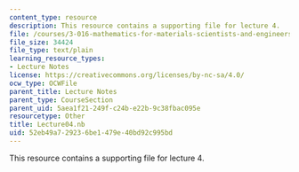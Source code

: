 ```yaml
---
content_type: resource
description: This resource contains a supporting file for lecture 4.
file: /courses/3-016-mathematics-for-materials-scientists-and-engineers-fall-2005/52eb49a729236be1479e40bd92c995bd_Lecture04.nb
file_size: 34424
file_type: text/plain
learning_resource_types:
- Lecture Notes
license: https://creativecommons.org/licenses/by-nc-sa/4.0/
ocw_type: OCWFile
parent_title: Lecture Notes
parent_type: CourseSection
parent_uid: 5aea1f21-249f-c24b-e22b-9c38fbac095e
resourcetype: Other
title: Lecture04.nb
uid: 52eb49a7-2923-6be1-479e-40bd92c995bd
---
```

This resource contains a supporting file for lecture 4.